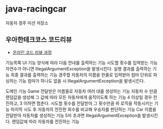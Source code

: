 # java-racingcar

자동차 경주 미션 저장소

## 우아한테크코스 코드리뷰

- [온라인 코드 리뷰 과정](https://github.com/woowacourse/woowacourse-docs/blob/master/maincourse/README.md)

기능목록
UI 기능
양식에 따라 다음 안내를 출력하는 기능
시도할 횟수를 입력받는 기능
    자연수가 아니면 IllegalArgumentException을 발생시킨다.
실행 결과를 출력하는 기능
최종 결과를 출력하는 기능
경주할 자동차의 이름을 한줄로 입력받아 컴마 단위로 파싱하는 기능
    컴마가 하나도 없을 시 IllegalArgumentException을 발생시킨다.

도메인 기능
Game
전달받은 이름들로 자동차 여러 대를 생성하는 기능
자동차 수 만큼 랜덤값을 생성해 그 값에 따라 모든 자동차에게 움직이도록 하는 기능
    4 이상일 경우 전진하고, 3 이하면 멈춘다.
시도할 횟수를 전달받아 그 횟수만큼 위 로직을 작동시키는 기능
마지막 시도 후 자동차의 전진한 회수를 비교해 우승자를 판단하는 기능
Car
이름을 전달받아 자동차를 생성하는 기능
    5자 초과면 IllegalArgumentException을 발생시킨다.
랜덤값에 따라 자동차를 전진하는 기능
